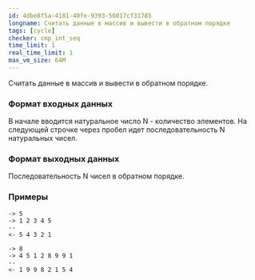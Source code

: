 ```yaml
---
id: 4dbe8f5a-4181-40fe-9393-56017cf31785
longname: Считать данные в массив и вывести в обратном порядке
tags: [cycle]
checker: cmp_int_seq
time_limit: 1
real_time_limit: 1
max_vm_size: 64M
---
```



Считать данные в массив и вывести в обратном порядке.

### Формат входных данных

В начале вводится натуральное число N - количество элементов. На следующей строчке через пробел идет последовательность N натуральных чисел.

### Формат выходных данных

Последовательность N чисел в обратном порядке.

### Примеры

```
-> 5
-> 1 2 3 4 5
--
<- 5 4 3 2 1
```

```
-> 8
-> 4 5 1 2 8 9 9 1
--
<- 1 9 9 8 2 1 5 4
```
